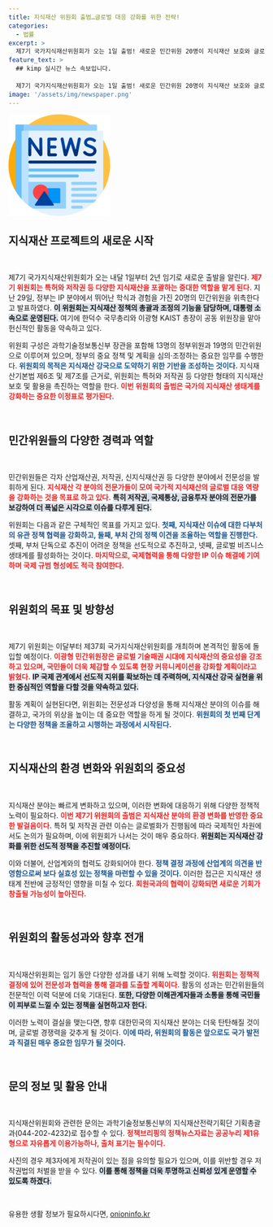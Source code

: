 ```yaml
---
title: 지식재산 위원회 출범…글로벌 대응 강화를 위한 전략!
categories:
  - 법률
excerpt: >
  제7기 국가지식재산위원회가 오는 1일 출범! 새로운 민간위원 20명이 지식재산 보호와 글로벌 대응을 강화할 전략을 세운다. IP 강국 실현을 위한 그들의 도전이 기대된다!
feature_text: >
  ## kimp 실시간 뉴스 속보입니다.

  제7기 국가지식재산위원회가 오는 1일 출범! 새로운 민간위원 20명이 지식재산 보호와 글로벌 대응을 강화할 전략을 세운다. IP 강국 실현을 위한 그들의 도전이 기대된다!
image: '/assets/img/newspaper.png'
---
```


<p><img src="/assets/img/newspaper.png" alt="kimplant 속보" /></p>

<h2 data-ke-size="size26">지식재산 프로젝트의 새로운 시작</h2>

<p data-ke-size="size16">&nbsp;</p> 

<p>제7기 국가지식재산위원회가 오는 내달 1일부터 2년 임기로 새로운 출발을 알린다. <b><span style="color: #ee2323;">제7기 위원회는 특허와 저작권 등 다양한 지식재산을 포괄하는 중대한 역할을 맡게 된다.</span></b> 지난 29일, 정부는 IP 분야에서 뛰어난 학식과 경험을 가진 20명의 민간위원을 위촉한다고 발표하였다. <b><span style="background-color: #21538527;">이 위원회는 지식재산 정책의 총괄과 조정의 기능을 담당하며, 대통령 소속으로 운영된다.</span></b> 여기에 한덕수 국무총리와 이광형 KAIST 총장이 공동 위원장을 맡아 헌신적인 활동을 약속하고 있다. </p>

<p>위원회 구성은 과학기술정보통신부 장관을 포함해 13명의 정부위원과 19명의 민간위원으로 이루어져 있으며, 정부의 중요 정책 및 계획을 심의·조정하는 중요한 임무를 수행한다. <b><span style="color: #1a5490;">위원회의 목적은 지식재산 강국으로 도약하기 위한 기반을 조성하는 것이다.</span></b> 지식재산기본법 제6조 및 제7조를 근거로, 위원회는 특허와 저작권 등 다양한 형태의 지식재산 보호 및 활용을 촉진하는 역할을 한다. <b><span style="color: #ee2323;">이번 위원회의 출범은 국가의 지식재산 생태계를 강화하는 중요한 이정표로 평가된다.</span></b></p>

<p data-ke-size="size16">&nbsp;</p>

<h2 data-ke-size="size26">민간위원들의 다양한 경력과 역할</h2>

<p data-ke-size="size16">&nbsp;</p> 

<p>민간위원들은 각자 산업재산권, 저작권, 신지식재산권 등 다양한 분야에서 전문성을 발휘하게 된다. <b><span style="color: #ee2323;">지식재산 각 분야의 전문가들이 모여 국가적 지식재산의 글로벌 대응 역량을 강화하는 것을 목표로 하고 있다.</span></b> <b><span style="background-color: #21538527;">특히 저작권, 국제통상, 금융투자 분야의 전문가를 보강하여 더 폭넓은 시각으로 이슈를 다루게 된다.</span></b></p>

<p>위원회는 다음과 같은 구체적인 목표를 가지고 있다. <b><span style="color: #1a5490;">첫째, 지식재산 이슈에 대한 다부처의 유관 정책 협력을 강화하고, 둘째, 부처 간의 정책 이견을 조율하는 역할을 진행한다.</span></b> 셋째, 부처 단독으로 추진이 어려운 정책을 선도적으로 추진하고, 넷째, 글로벌 비즈니스 생태계를 활성화하는 것이다. <b><span style="color: #ee2323;">마지막으로, 국제협력을 통해 다양한 IP 이슈 해결에 기여하며 국제 규범 형성에도 적극 참여한다.</span></b> </p>

<p data-ke-size="size16">&nbsp;</p>

<h2 data-ke-size="size26">위원회의 목표 및 방향성</h2>

<p data-ke-size="size16">&nbsp;</p> 

<p>제7기 위원회는 이달부터 제37회 국가지식재산위원회를 개최하며 본격적인 활동에 돌입할 예정이다. <b><span style="color: #ee2323;">이광형 민간위원장은 글로벌 기술패권 시대에 지식재산의 중요성을 강조하고 있으며, 국민들이 더욱 체감할 수 있도록 현장 커뮤니케이션을 강화할 계획이라고 밝혔다.</span></b> <b><span style="background-color: #21538527;">IP 국제 관계에서 선도적 지위를 확보하는 데 주력하며, 지식재산 강국 실현을 위한 중심적인 역할을 다할 것을 약속하고 있다.</span></b></p>

<p>활동 계획이 실현된다면, 위원회는 전문성과 다양성을 통해 지식재산 분야의 이슈를 해결하고, 국가의 위상을 높이는 데 중요한 역할을 하게 될 것이다. <b><span style="color: #1a5490;">위원회의 첫 번째 단계는 다양한 정책을 조율하고 시행하는 과정에서 시작된다.</span></b></p>

<p data-ke-size="size16">&nbsp;</p>

<h2 data-ke-size="size26">지식재산의 환경 변화와 위원회의 중요성</h2>

<p data-ke-size="size16">&nbsp;</p> 

<p>지식재산 분야는 빠르게 변화하고 있으며, 이러한 변화에 대응하기 위해 다양한 정책적 노력이 필요하다. <b><span style="color: #ee2323;">이번 제7기 위원회의 출범은 지식재산 분야의 환경 변화를 반영한 중요한 발걸음이다.</span></b> 특허 및 저작권 관련 이슈는 글로벌화가 진행됨에 따라 국제적인 차원에서도 논의가 필요하며, 이에 위원회가 나서는 것이 매우 중요하다. <b><span style="background-color: #21538527;">위원회는 지식재산 강화를 위한 선도적 정책을 추진할 예정이다.</span></b> </p>

<p>이와 더불어, 산업계와의 협력도 강화되어야 한다. <b><span style="color: #1a5490;">정책 결정 과정에 산업계의 의견을 반영함으로써 보다 실효성 있는 정책을 마련할 수 있을 것이다.</span></b> 이러한 접근은 지식재산 생태계 전반에 긍정적인 영향을 미칠 수 있다. <b><span style="color: #ee2323;">회원국과의 협력이 강화되면 새로운 기회가 창출될 가능성이 높아진다.</span></b></p>

<p data-ke-size="size16">&nbsp;</p>

<h2 data-ke-size="size26">위원회의 활동성과와 향후 전개</h2>

<p data-ke-size="size16">&nbsp;</p> 

<p>지식재산위원회는 임기 동안 다양한 성과를 내기 위해 노력할 것이다. <b><span style="color: #ee2323;">위원회는 정책적 결정에 있어 전문성과 협력을 통해 결과를 도출할 계획이다.</span></b> 활동의 성과는 민간위원들의 전문적인 이력 덕분에 더욱 기대된다. <b><span style="background-color: #21538527;">또한, 다양한 이해관계자들과 소통을 통해 국민들이 피부로 느낄 수 있는 정책을 실현하고자 한다.</span></b> </p>

<p>이러한 노력이 결실을 맺는다면, 향후 대한민국의 지식재산 분야는 더욱 탄탄해질 것이며, 글로벌 경쟁력을 갖추게 될 것이다. <b><span style="color: #1a5490;">이에 따라, 위원회의 활동은 앞으로도 국가 발전과 직결된 매우 중요한 임무가 될 것이다.</span></b> </p>

<p data-ke-size="size16">&nbsp;</p>

<h2 data-ke-size="size26">문의 정보 및 활용 안내</h2>

<p data-ke-size="size16">&nbsp;</p> 

<p>지식재산위원회와 관련한 문의는 과학기술정보통신부의 지식재산전략기획단 기획총괄과(044-202-4232)로 접수할 수 있다. <b><span style="color: #ee2323;">정책브리핑의 정책뉴스자료는 공공누리 제1유형으로 자유롭게 이용가능하나, 출처 표기는 필수이다.</span></b></p>

<p>사진의 경우 제3자에게 저작권이 있는 점을 유의할 필요가 있으며, 이를 위반할 경우 저작권법의 처벌을 받을 수 있다. <b><span style="background-color: #21538527;">이를 통해 정책을 더욱 투명하고 신뢰성 있게 운영할 수 있도록 하겠다.</span></b></p>

<p data-ke-size="size16">&nbsp;</p>
유용한 생활 정보가 필요하시다면, <a href="https://onioninfo.kr" rel="dofollow">onioninfo.kr</a>


